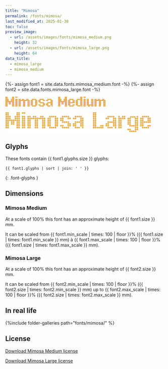 ```yaml
---
title: "Mimosa"
permalink: /fonts/mimosa/
last_modified_at: 2025-01-30
toc: false
preview_image:
  - url: /assets/images/fonts/mimosa_medium.png
    height: 32
  - url: /assets/images/fonts/mimosa_large.png
    height: 64
data_title:
  - mimosa_large
  - mimosa_medium
---
```

{%- assign font1 = site.data.fonts.mimosa_medium.font -%}
{%- assign font2 = site.data.fonts.mimosa_large.font -%}

<img 
     src="/assets/images/fonts/mimosa_medium.png"
     alt="Mimosa Medium" height="32">
     
<img 
     src="/assets/images/fonts/mimosa_large.png"
     alt="Mimosa Large" height="64">
## Glyphs

These fonts contain  {{ font1.glyphs.size }} glyphs:

```
{{ font1.glyphs | sort | join: ' ' }}
```
{: .font-glyphs }

## Dimensions

### Mimosa Medium
At a scale of 100% this font has an approximate height of   {{ font1.size }} mm. 

It can be scaled from  {{ font1.min_scale | times: 100 | floor }}% ({{ font1.size | times: font1.min_scale }} mm)
à {{ font1.max_scale | times: 100 | floor }}% ({{ font1.size | times: font1.max_scale }} mm).

### Mimosa Large
At a scale of 100% this font has an approximate height of  {{ font2.size }} mm. 

It can be scaled from  {{ font2.min_scale | times: 100 | floor }}% ({{ font2.size | times: font2.min_scale }} mm)
up to {{ font2.max_scale | times: 100 | floor }}% ({{ font2.size | times: font2.max_scale }} mm).

## In real life

{%include folder-galleries path="fonts/mimosa/" %}

## License

[Download Mimosa Medium license](https://github.com/inkstitch/inkstitch/tree/main/fonts/mimosa_medium/LICENSE)

[Download Mimosa Large license](https://github.com/inkstitch/inkstitch/tree/main/fonts/mimosa_large/LICENSE)
